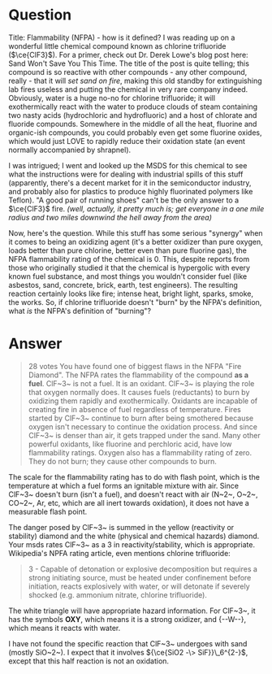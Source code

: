 Question
========

Title: Flammability (NFPA) - how is it defined? I was reading up on a
wonderful little chemical compound known as chlorine trifluoride
($\ce{ClF3}$). For a primer, check out Dr. Derek Lowe's blog post here:
Sand Won't Save You This Time. The title of the post is quite telling;
this compound is so reactive with other compounds - any other compound,
really - that it will *set sand on fire*, making this old standby for
extinguishing lab fires useless and putting the chemical in very rare
company indeed. Obviously, water is a huge no-no for chlorine
trifluoride; it will exothermically react with the water to produce
clouds of steam containing two nasty acids (hydrochloric and
hydrofluoric) and a host of chlorate and fluoride compounds. Somewhere
in the middle of all the heat, fluorine and organic-ish compounds, you
could probably even get some fluorine oxides, which would just LOVE to
rapidly reduce their oxidation state (an event normally accompanied by
shrapnel).

I was intrigued; I went and looked up the MSDS for this chemical to see
what the instructions were for dealing with industrial spills of this
stuff (apparently, there's a decent market for it in the semiconductor
industry, and probably also for plastics to produce highly fluorinated
polymers like Teflon). "A good pair of running shoes" can't be the only
answer to a $\ce{ClF3}$ fire. *(well, actually, it pretty much is; get
everyone in a one mile radius and two miles downwind the hell away from
the area)*

Now, here's the question. While this stuff has some serious "synergy"
when it comes to being an oxidizing agent (it's a better oxidizer than
pure oxygen, loads better than pure chlorine, better even than pure
fluorine gas), the NFPA flammability rating of the chemical is 0. This,
despite reports from those who originally studied it that the chemical
is hypergolic with every known fuel substance, and most things you
wouldn't consider fuel (like asbestos, sand, concrete, brick, earth,
test engineers). The resulting reaction certainly looks like fire;
intense heat, bright light, sparks, smoke, the works. So, if chlorine
trifluoride doesn't "burn" by the NFPA's definition, what *is* the
NFPA's definition of "burning"?

Answer
======

> 28 votes You have found one of biggest flaws in the NFPA "Fire
> Diamond". The NFPA rates the flammability of the compound **as a
> fuel**. ClF~3~ is not a fuel. It is an oxidant. ClF~3~ is playing the
> role that oxygen normally does. It causes fuels (reductants) to burn
> by oxidizing them rapidly and exothermically. Oxidants are incapable
> of creating fire in absence of fuel regardless of temperature. Fires
> started by ClF~3~ continue to burn after being smothered because
> oxygen isn't necessary to continue the oxidation process. And since
> ClF~3~ is denser than air, it gets trapped under the sand. Many other
> powerful oxidants, like fluorine and perchloric acid, have low
> flammability ratings. Oxygen also has a flammability rating of zero.
> They do not burn; they cause other compounds to burn.

The scale for the flammability rating has to do with flash point, which
is the temperature at which a fuel forms an ignitable mixture with air.
Since ClF~3~ doesn't burn (isn't a fuel), and doesn't react with air
(N~2~, O~2~, CO~2~, Ar, etc, which are all inert towards oxidation), it
does not have a measurable flash point.

The danger posed by ClF~3~ is summed in the yellow (reactivity or
stability) diamond and the white (physical and chemical hazards)
diamond. Your msds rates ClF~3~ as a 3 in reactivity/stability, which is
appropriate. Wikipedia's NPFA rating article, even mentions chlorine
trifluoride:

> 3 - Capable of detonation or explosive decomposition but requires a
> strong initiating source, must be heated under confinement before
> initiation, reacts explosively with water, or will detonate if
> severely shocked (e.g. ammonium nitrate, chlorine trifluoride).

The white triangle will have appropriate hazard information. For ClF~3~,
it has the symbols **OXY**, which means it is a strong oxidizer, and
{--W--}, which means it reacts with water.

I have not found the specific reaction that ClF~3~ undergoes with sand
(mostly SiO~2~). I expect that it involves
${\ce{SiO2 -\> SiF}}\_6^{2-}$, except that this half reaction is not an
oxidation.
